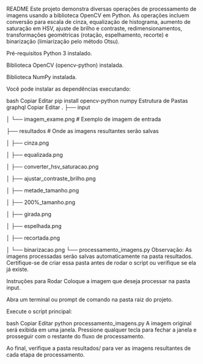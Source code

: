 README
Este projeto demonstra diversas operações de processamento de imagens usando a biblioteca OpenCV em Python. As operações incluem conversão para escala de cinza, equalização de histograma, aumento de saturação em HSV, ajuste de brilho e contraste, redimensionamentos, transformações geométricas (rotação, espelhamento, recorte) e binarização (limiarização pelo método Otsu).

Pré-requisitos
Python 3 instalado.

Biblioteca OpenCV (opencv-python) instalada.

Biblioteca NumPy instalada.

Você pode instalar as dependências executando:

bash
Copiar
Editar
pip install opencv-python numpy
Estrutura de Pastas
graphql
Copiar
Editar
.
├── input

│   └── imagem_exame.png      # Exemplo de imagem de entrada

├── resultados               # Onde as imagens resultantes serão salvas

│   ├── cinza.png

│   ├── equalizada.png

│   ├── converter_hsv_saturacao.png

│   ├── ajustar_contraste_brilho.png

│   ├── metade_tamanho.png

│   ├── 200%_tamanho.png

│   ├── girada.png

│   ├── espelhada.png

│   ├── recortada.png

│   └── binarizacao.png
└── processamento_imagens.py
Observação: As imagens processadas serão salvas automaticamente na pasta resultados. Certifique-se de criar essa pasta antes de rodar o script ou verifique se ela já existe.

Instruções para Rodar
Coloque a imagem que deseja processar na pasta input.

Abra um terminal ou prompt de comando na pasta raiz do projeto.

Execute o script principal:

bash
Copiar
Editar
python processamento_imagens.py
A imagem original será exibida em uma janela. Pressione qualquer tecla para fechar a janela e prosseguir com o restante do fluxo de processamento.

Ao final, verifique a pasta resultados/ para ver as imagens resultantes de cada etapa de processamento.
